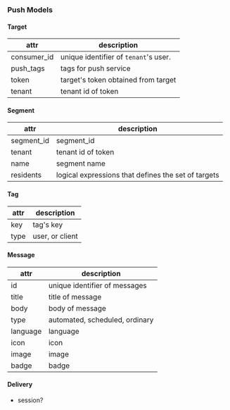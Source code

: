 ### Push Models

#### Target

| attr        | description                                      |
| ----------- | ------------------------------------------------ |
| consumer_id | unique identifier of `tenant`'s user.            |
| push_tags   | tags for push service                            |
| token       | target's token obtained from target              |
| tenant      | tenant id of token                               |

#### Segment 

| attr        | description                                         |
| ----------- | ----------------------------------------------------|
| segment_id  | segment_id                                          |
| tenant      | tenant id of token                                  |
| name        | segment name                                        |
| residents   | logical expressions that defines the set of targets |

#### Tag 

| attr        | description                                         |
| ----------- | ----------------------------------------------------|
| key         | tag's key                                           |
| type        | user, or client                                     |

#### Message 

| attr        | description                                           |
| ----------- | ------------------------------------------------------|
| id          | unique identifier of messages                         |
| title       | title of message                                      |
| body        | body of message                                       |
| type        | automated, scheduled, ordinary                        |
| language    | language                                              |
| icon        | icon                                                  |
| image       | image                                                 |
| badge       | badge                                                 |


#### Delivery 


- session?


